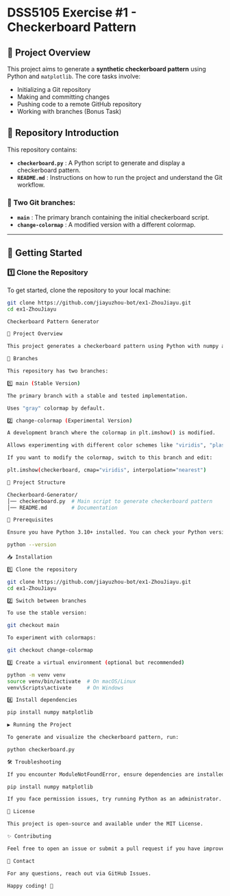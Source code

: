 # DSS5105 Exercise #1 - Checkerboard Pattern

## 📌 Project Overview
This project aims to generate a **synthetic checkerboard pattern** using Python and `matplotlib`. The core tasks involve:

- Initializing a Git repository
- Making and committing changes
- Pushing code to a remote GitHub repository
- Working with branches (Bonus Task)

## 📂 Repository Introduction
This repository contains:

- **`checkerboard.py`** : A Python script to generate and display a checkerboard pattern.
- **`README.md`** : Instructions on how to run the project and understand the Git workflow.

### 🔀 Two Git branches:
- **`main`** : The primary branch containing the initial checkerboard script.
- **`change-colormap`** : A modified version with a different colormap.

---

## 🚀 Getting Started

### 1️⃣ Clone the Repository
To get started, clone the repository to your local machine:
```sh
git clone https://github.com/jiayuzhou-bot/ex1-ZhouJiayu.git
cd ex1-ZhouJiayu

Checkerboard Pattern Generator

📌 Project Overview

This project generates a checkerboard pattern using Python with numpy and matplotlib. The colormap used for visualization can be modified easily.

🚀 Branches

This repository has two branches:

1️⃣ main (Stable Version)

The primary branch with a stable and tested implementation.

Uses "gray" colormap by default.

2️⃣ change-colormap (Experimental Version)

A development branch where the colormap in plt.imshow() is modified.

Allows experimenting with different color schemes like "viridis", "plasma", and "magma".

If you want to modify the colormap, switch to this branch and edit:

plt.imshow(checkerboard, cmap="viridis", interpolation="nearest")

📂 Project Structure

Checkerboard-Generator/
│── checkerboard.py  # Main script to generate checkerboard pattern
│── README.md        # Documentation

🔧 Prerequisites

Ensure you have Python 3.10+ installed. You can check your Python version with:

python --version

📥 Installation

1️⃣ Clone the repository

git clone https://github.com/jiayuzhou-bot/ex1-ZhouJiayu.git
cd ex1-ZhouJiayu

2️⃣ Switch between branches

To use the stable version:

git checkout main

To experiment with colormaps:

git checkout change-colormap

3️⃣ Create a virtual environment (optional but recommended)

python -m venv venv
source venv/bin/activate  # On macOS/Linux
venv\Scripts\activate     # On Windows

4️⃣ Install dependencies

pip install numpy matplotlib

▶️ Running the Project

To generate and visualize the checkerboard pattern, run:

python checkerboard.py

🛠 Troubleshooting

If you encounter ModuleNotFoundError, ensure dependencies are installed:

pip install numpy matplotlib

If you face permission issues, try running Python as an administrator.

📜 License

This project is open-source and available under the MIT License.

✨ Contributing

Feel free to open an issue or submit a pull request if you have improvements!

📩 Contact

For any questions, reach out via GitHub Issues.

Happy coding! 🚀
